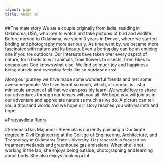 ```yaml
---
layout: page
title: About us
---
```



##The mate story
We are a couple originally from India, residing in Oklahoma, USA, who love to watch and take pictures of bird and wildlife. Before moving to Oklahoma, we spent 3 years in Denver, where we started birding and photography more seriously. As time went by, we became more fascinated with nature and its beauty. Even a boring day can be an enticing one if you are outdoors. Our interests have taken over every aspect of nature, form birds to wild animals, from flowers to insects, from lakes to oceans and God knows what else. We find so much joy and happiness being outside and everyday feels like an outdoor class! 

Along our journey we have made some wonderful friends and met some awesome people. We have learnt so much, which, of course, is just a miniscule amount of all that we can possibly learn! We would love to share our adventures through our lenses with you all. We hope you will join us in our adventure and appreciate nature as much as we do. A picture can tell you a thousand words and we hope our story reaches you with warmth and hope. 


#Pratyaydipta Rudra

#Sreemala Das Majumder
Sreemala is currently pursuing a Doctorate degree in Civil Engineering at the College of Engineering, Architecture, and Technology at Oklahoma State University. Her research is focused on treatment wetlands and greenhouse gas emissions. When she is not working in the lab, she enjoys being outside, photographing and learning about birds. She also enjoys cooking a lot. 

